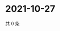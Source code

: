 # 2021-10-27

共 0 条

<!-- BEGIN WEIBO -->
<!-- 最后更新时间 Wed Oct 27 2021 03:10:44 GMT+0800 (China Standard Time) -->

<!-- END WEIBO -->
